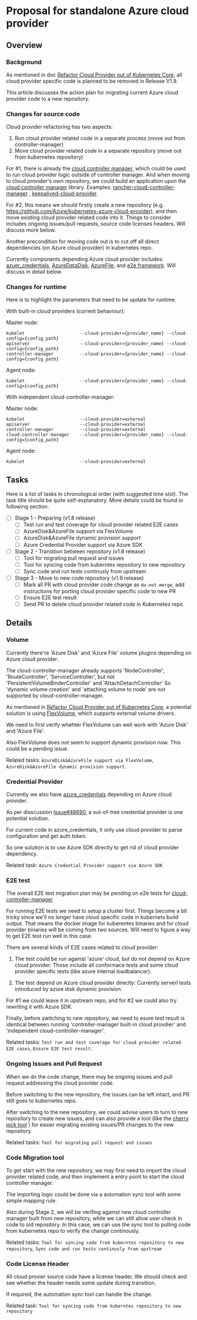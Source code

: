 # Proposal for standalone Azure cloud provider

## Overview

### Background
As mentioned in doc [Refactor Cloud Provider out of Kubernetes Core](https://github.com/kubernetes/community/blob/master/contributors/design-proposals/cloud-provider-refactoring.md), all cloud provider specific code is planned to be removed in Release V1.9.

This article discusses the action plan for migrating current Azure cloud provider code to a new repository.

### Changes for source code
Cloud provider refactoring has two aspects:
1. Run cloud provider related code in a separate process (move out from controller-manager)
2. Move cloud provider related code in a separate repository (move out from kubernetes repository)

For #1, there is already the [cloud controller manager](https://github.com/kubernetes/kubernetes/tree/master/cmd/cloud-controller-manager), which could be used to run cloud provider logic outside of controller manager. And when moving to cloud provider's own repository, we could build an application upon the [cloud controller manager](https://github.com/kubernetes/kubernetes/tree/master/cmd/cloud-controller-manager) library. Examples: [rancher-cloud-controller-manager](https://github.com/rancher/rancher-cloud-controller-manager) , [keepalived-cloud-provider](https://github.com/munnerz/keepalived-cloud-provider).

For #2, this means we should firstly create a new repository (e.g. https://github.com/Azure/kubernetes-azure-cloud-provider), and then move existing cloud provider related code into it.
Things to consider includes ongoing issues/pull requests, source code licenses headers. Will discuss more below.

Another precondition for moving code out is to cut off all direct dependencies (on Azure cloud provider) in kubernetes repo.

Currently components depending Azure cloud provider includes: [azuer_credentials](https://github.com/kubernetes/kubernetes/blob/master/pkg/credentialprovider/azure/azure_credentials.go), [AzureDataDisk](https://github.com/kubernetes/kubernetes/tree/master/pkg/volume/azure_dd), [AzureFile](https://github.com/kubernetes/kubernetes/tree/master/pkg/volume/azure_file), and [e2e framework](https://github.com/kubernetes/kubernetes/blob/master/test/e2e/framework/BUILD#L60). Will discuss in detail below.


### Changes for runtime
Here is to highlight the parameters that need to be update for runtime.

With built-in cloud providers (current behaviour):

Master node:
```
kubelet                     --cloud-provider={provider_name} --cloud-config={config_path}
apiserver                   --cloud-provider={provider_name} --cloud-config={config_path}
controller-manager          --cloud-provider={provider_name} --cloud-config={config_path}
```

Agent node:
```
kubelet                     --cloud-provider={provider_name} --cloud-config={config_path}
```

With independent cloud-controller-manager:

Master node:
```
kubelet                     --cloud-provider=external
apiserver                   --cloud-provider=external
controller-manager          --cloud-provider=external
cloud-controller-manager    --cloud-provider={provider_name} --cloud-config={config_path}

```

Agent node:
```
kubelet                     --cloud-provider=external
```

## Tasks
Here is a list of tasks in chronological order (with suggested time slot). The task title should be quite self-explanatory. More details could be found in following section.

- [ ] Stage 1 - Preparing (v1.8 release)
    - [ ] Test run and test coverage for cloud provider related E2E cases
    - [ ] AzureDisk&AzureFile support via FlexVolume
    - [ ] AzureDisk&AzureFile dynamic provision support
    - [ ] Azure Credential Provider support via Azure SDK
- [ ] Stage 2 - Transition between repository (v1.8 release)
    - [ ] Tool for migrating pull request and issues
    - [ ] Tool for syncing code from kuberntes repository to new repository
    - [ ] Sync code and run tests continusly from upstream
- [ ] Stage 3 - Move to new code repository (v1.9 release)
    - [ ] Mark all PR with cloud provider code change as `do-not-merge`, add instructions for porting cloud provider specific code to new PR
    - [ ] Ensure E2E test result
    - [ ] Send PR to delete cloud provider related code in Kubernetes repo

## Details

### Volume
Currently there're 'Azure Disk' and 'Azure File' volume plugins depending on Azure cloud provider.

The cloud-controller-manager already supports 'NodeController', 'RouteController', 'ServiceController', but not 'PersistentVolumeBinderController' and 'AttachDetachController' So 'dynamic volume creation' and 'attaching volume to node' are not supported by cloud-controller-manager.

As mentioned in [Refactor Cloud Provider out of Kubernetes Core](https://github.com/kubernetes/community/blob/master/contributors/design-proposals/cloud-provider-refactoring.md), a potential solution is using [FlexVolume](https://github.com/kubernetes/community/blob/master/contributors/devel/flexvolume.md), which supports external volume drivers.

We need to first verify whehter FlexVolume can well work with 'Azure Disk' and 'Azure File'.

Also FlexVolume does not seem to support dynamic provision now. This could be a pending issue.

Related tasks: `AzureDisk&AzureFile support via FlexVolume`, `AzureDisk&AzureFile dynamic provision support`.

### Credential Provider
Currently we also have [azure_credentials](https://github.com/kubernetes/kubernetes/blob/master/pkg/credentialprovider/azure/azure_credentials.go) depending on Azure cloud provider.

As per disscussion [Issue#48690](https://github.com/kubernetes/kubernetes/issues/48690),  a out-of-tree credential provider is one potential solution.

For current code in azure_credentials, it only use cloud provider to parse configuration and get auth token.

So one solution is to use Azure SDK directly to get rid of cloud provider dependency.

Related task: `Azure Credential Provider support via Azure SDK`

### E2E test
The overall E2E test migration plan may be pending on e2e tests for [cloud-controller-manager](https://github.com/kubernetes/kubernetes/issues/44975)

For running E2E tests we need to setup a cluster first. Things become a bit tricky since we'll no longer have cloud specific code in kubernets build output. That means the docker image for kuberentes binaries and for cloud provider binaries will be coming from two sources. Will need to figure a way to get E2E test run well in this case.

There are several kinds of E2E cases related to cloud provider:

1. The test could be run against 'azure' cloud, but do not depend on Azure cloud provider:
Those include all conformace tests and some cloud provider specific tests (like azure internal loadbalancer).

2. The test depend on Azure cloud provider directly:
Currently serverl tests introduced by azure disk dynamic provision.

For #1 we could leave it in upstream repo, and for #2 we could also try rewriting it with Azure SDK.

Finally, before switching to new repository, we need to esure test result is identical between running 'controller-manager built-in cloud provdier' and 'independent cloud-controller-manager'.

Related tasks: `Test run and test coverage for cloud provider related E2E cases`, `Ensure E2E test result`.

### Ongoing Issues and Pull Request
When we do the code change, there may be ongoing issues and pull request addressing the cloud provider code.

Before switching to the new repository, the issues can be left intact, and PR still goes to kubernetes repo.

After switching to the new repository, we could advise users to turn to new repository to create new issues, and can also provide a tool (like the [cherry pick tool](https://github.com/kubernetes/kubernetes/blob/master/hack/cherry_pick_pull.sh) ) for easier migrating existing issues/PR changes to the new repository.

Related tasks: `Tool for migrating pull request and issues`

### Code Migration tool
To get start with the new repository, we may first need to import the cloud provider related code, and then implement a entry point to start the cloud controller manager.

The importing logic could be done via a automation sync tool with some simple mapping rule.

Also during Stage 2, we will be verifing against new cloud controller manager built from new repository, while we can still allow user check in code to old repository. In this case, we can use the sync tool to pulling code from kubernetes repo to verify the change continously.

Related tasks: `Tool for syncing code from kuberntes repository to new repository`, `Sync code and run tests continusly from upstream`

### Code License Header
All cloud provier source code have a license header. We should check and see whether the header needs some update during transition.

If required, the automation sync tool can handle the change.

Related task: `Tool for syncing code from kuberntes repository to new repository`



